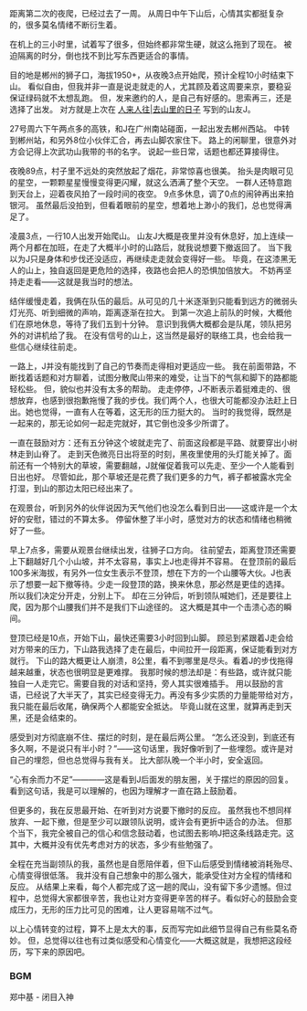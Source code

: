 
距离第二次的夜爬，已经过去了一周。
从周日中午下山后，心情其实都挺复杂的，很多莫名情绪不断衍生着。

在机上的三小时里，试着写了很多，但始终都非常生硬，就这么拖到了现在。
被迫隔离的时分，倒也找不到比写东西更适合的事情。

目的地是郴州的狮子口，海拔1950+，从夜晚3点开始爬，预计全程10小时结束下山。
看似自由，但我并非一直是说走就走的人，尤其顾及着这周要来京，要稳妥保证绿码就不太想乱跑。
但，发来邀约的人，是自己有好感的。思索再三，还是选择了出发。
对方就是上次在 [人来人往|去山里的日子](https://mp.weixin.qq.com/s?__biz=MzIyMjU5MjMxNg==&mid=2247485918&idx=1&sn=a3ad0bcef505e310cc2b42be55d51898&chksm=e82a658ddf5dec9bad01781ab371dafe4ba57f601f4a0a018d1daad7409b096b33322c865d09&token=1160853491&lang=zh_CN#rd) 写到的山友J。

27号周六下午两点多的高铁，和J在广州南站碰面，一起出发去郴州西站。
中转到郴州站，和另外8位小伙伴汇合，再去山脚农家住下。
路上的闲聊里，很意外对方会记得上次武功山我带的书的名字。
说起一些日常，话题也都还算接得住。

夜晚89点，村子里不远处的突然放起了烟花，非常惊喜也很美。
抬头是肉眼可见的星空，一颗颗星星慢慢变得更闪耀，就这么洒满了整个天空。
一群人还特意跑到天台上，迎着夜风拍了一段时间的夜空。
9点多休息，调了0点的闹钟再出来拍银河。
虽然最后没拍到，但看着眼前的星空，想着地上渺小的我们，总也觉得满足了。



凌晨3点，一行10人出发开始爬山。
山友J大概是夜里并没有休息好，加上连续一两个月都在加班，在走了大概半小时的山路后，就我说想要下撤返回了。
当下我以为J只是身体和步伐还没适应，再继续走走就会变得好一些。
毕竟，在这漆黑无人的山上，独自返回是更危险的选择，夜路也会把人的恐惧加倍放大。
不妨再坚持走走看——这就是我当时的想法。

结伴缓慢走着，我俩在队伍的最后。从可见的几十米逐渐到只能看到远方的微弱头灯光亮、听到细微的声响，距离逐渐在拉大。
到第一次追上前队的时候，大概他们在原地休息，等待了我们五到十分钟。
意识到我俩大概都会是队尾，领队把另外的对讲机给了我。
在没有信号的山上，这当然是最好的联络工具，也会给我一些信心继续往前走。

一路上，J并没有能找到了自己的节奏而走得相对更适应一些。
我在前面带路，不断找着话题和对方聊着，试图分散爬山带来的难受，让当下的气氛和脚下的路都能轻松些。
但，貌似也并没有太多的帮助。
走走停停，J不断表示着挺难走的、很想放弃，也感到很抱歉拖慢了我的步伐。我们两个人，也很大可能都没办法赶上日出。她也觉得，一直有人在等着，这无形的压力挺大的。
当时的我觉得，既然是一起来的，那无论如何一起走完就好，其它倒也没多少所谓了。

一直在鼓励对方：还有五分钟这个坡就走完了、前面这段都是平路、就要穿出小树林走到山脊了。
走到天色微亮日出将至的时刻，黑夜里使用的头灯能关掉了。面前还有一个特别大的草坡，需要翻越，J就催促着我可以先走、至少一个人能看到日出也好。
尽管如此，那个草坡还是花费了我们更多的力气，裤子都被露水完全打湿，到山的那边太阳已经出来了。

在观景台，听到另外的伙伴说因为天气他们也没怎么看到日出——这或许是一个太好的安慰，错过的不算太多。
停留休整了半小时，感觉对方的状态和情绪也稍微好了一些。

早上7点多，需要从观景台继续出发，往狮子口方向。
往前望去，距离登顶还需要上下翻越好几个小山坡，并不太容易，事实上J也走得并不容易。
在登顶前的最后100多米海拔，有另外一位女生表示不登顶，想在下方的一个山腰等大伙。J也表示了想要一起下撤等待。少走一段登顶的路，换来休息，那必然是更佳的选择。
所以我们决定分开走，分别上下。
却在三分钟后，听到领队喊她们，还是要往上爬，因为那个山腰我们并不是我们下山途径的。
这大概是其中一个击溃心态的瞬间。

登顶已经是10点，开始下山，最快还需要3小时回到山脚。
顾忌到紧跟着J走会给对方带来的压力，下山路我选择了走在最后，中间拉开一段距离，保证能看到对方就行。
下山的路大概更让人崩溃，8公里，看不到哪里是尽头。看着J的步伐拖得越来越重，状态也很明显是更难撑。
我那时候的想法却是：有些路，或许就只能独自一人走完它。需要自我的对话和坚持，旁人其实很难插手。
用以鼓励的言语，已经说了大半天了，其实已经变得无力。再没有多少实质的力量能带给对方，我只能在最后收尾，确保两个人都能安全抵达。
毕竟山就在这里，就算再走到天黑，还是会结束的。

感受到对方彻底崩不住、摆烂的时刻，是在最后两公里。
“怎么还没到，到底还有多久啊，不是说只有半小时？”——这句话里，我好像听到了一些埋怨。或许是对自己的埋怨，但也总觉得与我有关。
比大部队晚一个半小时，安全返回。

“心有余而力不足”————这是看到J后面发的朋友圈，关于摆烂的原因的回复。
看到这句话，我是可以理解的，也因为理解才一直在路上鼓励着。

但更多的，我在反思最开始、在听到对方说要下撤时的反应。
虽然我也不想同样放弃、一起下撤，但是至少可以跟领队说明，或许会有更折中适合的办法。
但那个当下，我完全被自己的信心和信念鼓动着，也试图去影响J把这条线路走完。这其中，大概并没有优先考虑对方的状态，多少有些勉强了。

全程在充当副领队的我，虽然也是自愿陪伴着，但下山后感受到情绪被消耗殆尽、心情变得很低落。
我并没有自己想象中的那么强大，能承受住对方全程的情绪和反应。
从结果上来看，每个人都完成了这一趟的爬山，没有留下多少遗憾。但过程中，总觉得大家都很辛苦，我也让对方变得更辛苦的样子。看似好心的鼓励会变成压力，无形的压力比可见的困难，让人更容易喘不过气。

以上心情转变的过程，算不上是太大的事，反而写完如此细节显得自己有些莫名奇妙。
但，总觉得以往也有过类似感受和心情变化——大概这就是，我想把这段经历，写下来的原因吧。


### BGM
郑中基 - 闭目入神
